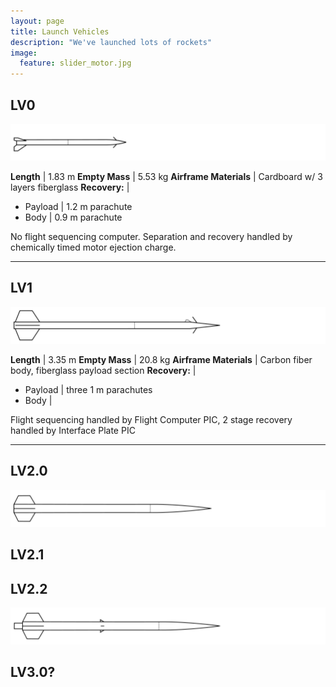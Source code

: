 ```yaml
---
layout: page
title: Launch Vehicles
description: "We've launched lots of rockets"
image:
  feature: slider_motor.jpg
---
```


## LV0

![LV0](/images/lv0.svg)

 **Length**               | 1.83 m
 **Empty Mass**           | 5.53 kg
 **Airframe Materials**   | Cardboard w/ 3 layers fiberglass
 **Recovery:**            |
  - Payload               | 1.2 m parachute
  - Body                  | 0.9 m parachute

No flight sequencing computer. Separation and recovery handled by chemically timed motor ejection charge.

--------------------------------------------------------------------------------


## LV1

![LV1](/images/lv1.svg)

**Length**               | 3.35 m
**Empty Mass**           | 20.8 kg
**Airframe Materials**   | Carbon fiber body, fiberglass payload section
**Recovery:**            |
 - Payload               | three 1 m parachutes
 - Body                  |

Flight sequencing handled by Flight Computer PIC, 2 stage recovery handled by Interface Plate PIC


--------------------------------------------------------------------------------


## LV2.0

![LV2.0](/images/lv2.0.svg)

## LV2.1



## LV2.2

![LV2.2](/images/lv2.2.svg)

## LV3.0?
